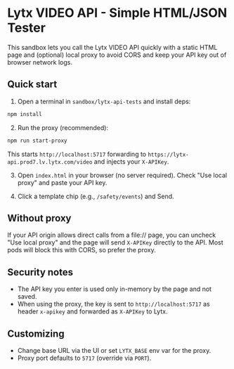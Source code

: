 # Lytx VIDEO API - Simple HTML/JSON Tester

This sandbox lets you call the Lytx VIDEO API quickly with a static HTML page and (optional) local proxy to avoid CORS and keep your API key out of browser network logs.

## Quick start

1) Open a terminal in `sandbox/lytx-api-tests` and install deps:

```sh
npm install
```

2) Run the proxy (recommended):

```sh
npm run start-proxy
```

This starts `http://localhost:5717` forwarding to `https://lytx-api.prod7.lv.lytx.com/video` and injects your `X-APIKey`.

3) Open `index.html` in your browser (no server required). Check "Use local proxy" and paste your API key.

4) Click a template chip (e.g., `/safety/events`) and Send.

## Without proxy

If your API origin allows direct calls from a file:// page, you can uncheck "Use local proxy" and the page will send `X-APIKey` directly to the API. Most pods will block this with CORS, so prefer the proxy.

## Security notes

- The API key you enter is used only in-memory by the page and not saved.
- When using the proxy, the key is sent to `http://localhost:5717` as header `x-apikey` and forwarded as `X-APIKey` to Lytx.

## Customizing

- Change base URL via the UI or set `LYTX_BASE` env var for the proxy.
- Proxy port defaults to `5717` (override via `PORT`).

